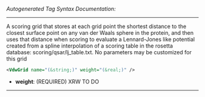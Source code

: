 _Autogenerated Tag Syntax Documentation:_

---
A scoring grid that stores at each grid point the shortest distance to the closest surface point on any van der Waals sphere in the protein, and then uses that distance when scoring to evaluate a Lennard-Jones like potential created from a spline interpolation of a scoring table in the rosetta database: scoring/qsar/lj_table.txt. No parameters may be customized for this grid

```xml
<VdwGrid name="(&string;)" weight="(&real;)" />
```

-   **weight**: (REQUIRED) XRW TO DO

---
